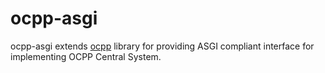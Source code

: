 # ocpp-asgi

ocpp-asgi extends [ocpp](https://github.com/mobilityhouse/ocpp) library for providing ASGI compliant interface for implementing OCPP Central System.